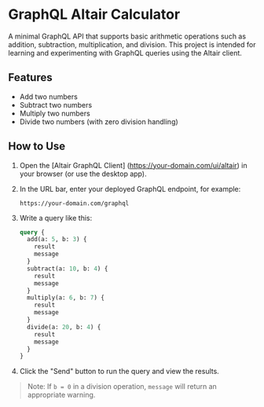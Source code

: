 # GraphQL Altair Calculator

A minimal GraphQL API that supports basic arithmetic operations such as addition, subtraction, multiplication, and division. This project is intended for learning and experimenting with GraphQL queries using the Altair client.

## Features

* Add two numbers
* Subtract two numbers
* Multiply two numbers
* Divide two numbers (with zero division handling)

## How to Use

1. Open the [Altair GraphQL Client] (https://your-domain.com/ui/altair) in your browser (or use the desktop app).

2. In the URL bar, enter your deployed GraphQL endpoint, for example:

   ```
   https://your-domain.com/graphql
   ```

3. Write a query like this:

   ```graphql
   query {
     add(a: 5, b: 3) {
       result
       message
     }
     subtract(a: 10, b: 4) {
       result
       message
     }
     multiply(a: 6, b: 7) {
       result
       message
     }
     divide(a: 20, b: 4) {
       result
       message
     }
   }
   ```

4. Click the "Send" button to run the query and view the results.

> Note: If `b = 0` in a division operation, `message` will return an appropriate warning.
